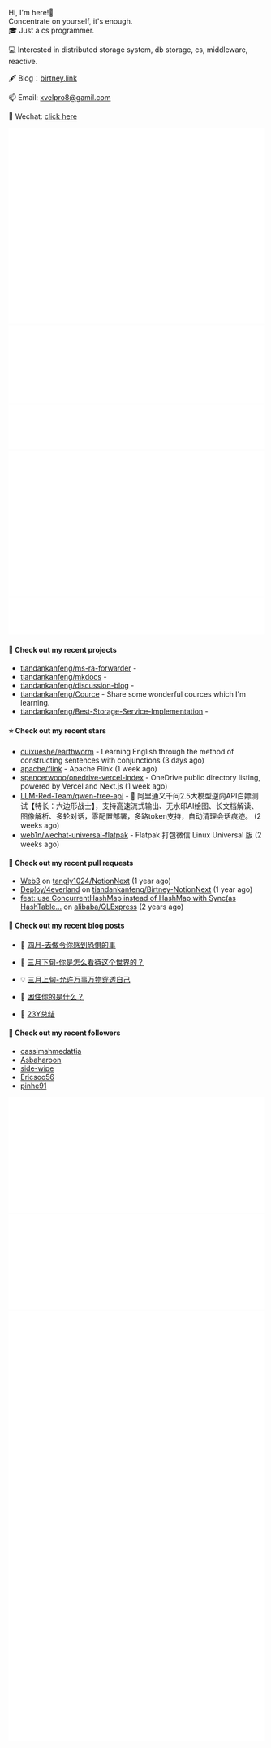 Hi, I'm here!👋
<br>
Concentrate on yourself, it's enough.
<br>
🎓 Just a cs programmer.

💻 Interested in distributed storage system, db storage, cs, middleware, reactive.

🖋 Blog：[birtney.link](https://birtney.link)

📫 Email: [xvelpro8@gamil.com](mailto:xvelpro8@gamil.com)

💬 Wechat: [click here](https://tiandankanfeng.github.io/about/)



![Metrics](/github-metrics.svg)
![Metrics](/metrics.plugin.languages.details.svg)
![Metrics](/metrics.plugin.languages.recent.svg)
![Metrics](/metrics.plugin.stars.svg)
![Metrics](/metrics.plugin.topics.svg)








#### 🌱 Check out my recent projects

- [tiandankanfeng/ms-ra-forwarder](https://github.com/tiandankanfeng/ms-ra-forwarder) - 
- [tiandankanfeng/mkdocs](https://github.com/tiandankanfeng/mkdocs) - 
- [tiandankanfeng/discussion-blog](https://github.com/tiandankanfeng/discussion-blog) - 
- [tiandankanfeng/Cource](https://github.com/tiandankanfeng/Cource) - Share some wonderful cources which I&#39;m learning.
- [tiandankanfeng/Best-Storage-Service-Implementation](https://github.com/tiandankanfeng/Best-Storage-Service-Implementation) - 

#### ⭐ Check out my recent stars

- [cuixueshe/earthworm](https://github.com/cuixueshe/earthworm) - Learning English through the method of constructing sentences with conjunctions (3 days ago)
- [apache/flink](https://github.com/apache/flink) - Apache Flink (1 week ago)
- [spencerwooo/onedrive-vercel-index](https://github.com/spencerwooo/onedrive-vercel-index) - OneDrive public directory listing, powered by Vercel and Next.js (1 week ago)
- [LLM-Red-Team/qwen-free-api](https://github.com/LLM-Red-Team/qwen-free-api) - 🚀 阿里通义千问2.5大模型逆向API白嫖测试【特长：六边形战士】，支持高速流式输出、无水印AI绘图、长文档解读、图像解析、多轮对话，零配置部署，多路token支持，自动清理会话痕迹。 (2 weeks ago)
- [web1n/wechat-universal-flatpak](https://github.com/web1n/wechat-universal-flatpak) - Flatpak 打包微信 Linux Universal 版 (2 weeks ago)

#### 🔨 Check out my recent pull requests

- [Web3](https://github.com/tangly1024/NotionNext/pull/1228) on [tangly1024/NotionNext](https://github.com/tangly1024/NotionNext) (1 year ago)
- [Deploy/4everland](https://github.com/tiandankanfeng/Birtney-NotionNext/pull/1) on [tiandankanfeng/Birtney-NotionNext](https://github.com/tiandankanfeng/Birtney-NotionNext) (1 year ago)
- [feat: use ConcurrentHashMap instead of HashMap with Sync(as HashTable…](https://github.com/alibaba/QLExpress/pull/221) on [alibaba/QLExpress](https://github.com/alibaba/QLExpress) (2 years ago)

#### 📜 Check out my recent blog posts

- 🦒 [四月-去做令你感到恐惧的事](https://birtney.link/article/1fff021f-44f6-4b87-995e-0807420fbf72) 

- 🐲 [三月下旬-你是怎么看待这个世界的？](https://birtney.link/article/abc0fe34-18d0-45f0-8f9a-b4536426d845) 

- 💡 [三月上旬-允许万事万物穿透自己](https://birtney.link/article/life-article6) 

- 👺 [困住你的是什么？](https://birtney.link/article/life-article5) 

- 🚦 [23Y总结](https://birtney.link/article/f6389799-6046-45ac-bd78-f4c21bcd0b76) 


#### 👯 Check out my recent followers

- [cassimahmedattia](https://github.com/cassimahmedattia)
- [Asbaharoon](https://github.com/Asbaharoon)
- [side-wipe](https://github.com/side-wipe)
- [Ericsoo56](https://github.com/Ericsoo56)
- [pinhe91](https://github.com/pinhe91)

![Metrics](/metrics.plugin.achievements.compact.svg)
![Metrics](/metrics.plugin.anilist.characters.svg)
![Metrics](/metrics.plugin.anilist.svg)


